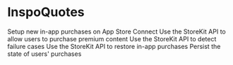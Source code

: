 # InspoQuotes

Setup new in-app purchases on App Store Connect
Use the StoreKit API to allow users to purchase premium content
Use the StoreKit API to detect failure cases
Use the StoreKit API to restore in-app purchases
Persist the state of users' purchases
